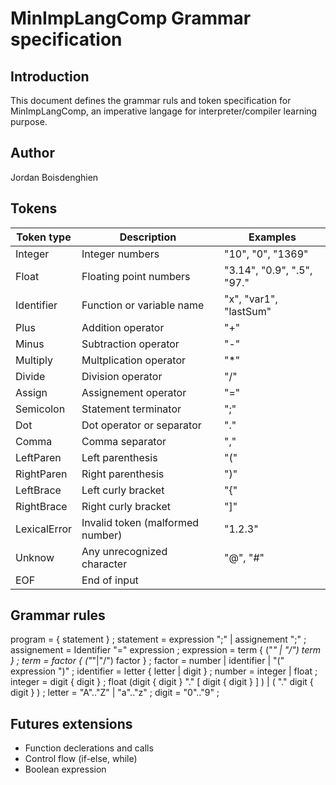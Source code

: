 # MinImpLangComp Grammar specification

## Introduction  

This document defines the grammar ruls and token specification for MinImpLangComp, an imperative langage for interpreter/compiler learning purpose.  

## Author  

Jordan Boisdenghien  

## Tokens  

| Token type | Description | Examples |  
|------------|-------------|----------|  
| Integer | Integer numbers | "10", "0", "1369" |  
| Float | Floating point numbers | "3.14", "0.9", ".5", "97." |  
| Identifier | Function or variable name | "x", "var1", "lastSum" |  
| Plus | Addition operator | "+" |  
| Minus | Subtraction operator | "-" |  
| Multiply | Multplication operator | "*" |  
| Divide | Division operator | "/" |  
| Assign | Assignement operator | "=" |  
| Semicolon | Statement terminator | ";" |  
| Dot | Dot operator or separator | "." |  
| Comma | Comma separator | "," |  
| LeftParen | Left parenthesis | "(" |  
| RightParen | Right parenthesis | ")" |  
| LeftBrace | Left curly bracket | "{" |
| RightBrace | Right curly bracket | "]" |
| LexicalError | Invalid token (malformed number) | "1.2.3" |
| Unknow | Any unrecognized character | "@", "#" |
| EOF | End of input |  |


## Grammar rules

program = { statement } ;
statement = expression ";"
| assignement ";" ;
assignement = Identifier "=" expression ;
expression = term { ("*" | "/") term } ;
term = factor { ("*"|"/") factor } ;
factor = number
| identifier
| "(" expression ")" ;
identifier = letter { letter | digit } ;
number = integer | float ;
integer = digit { digit } ;
float (digit { digit } "." [ digit { digit } ] )
| ( "." digit { digit } ) ;
letter = "A".."Z" | "a".."z" ;
digit = "0".."9" ;

## Futures extensions

- Function declerations and calls
- Control flow (if-else, while)
- Boolean expression

